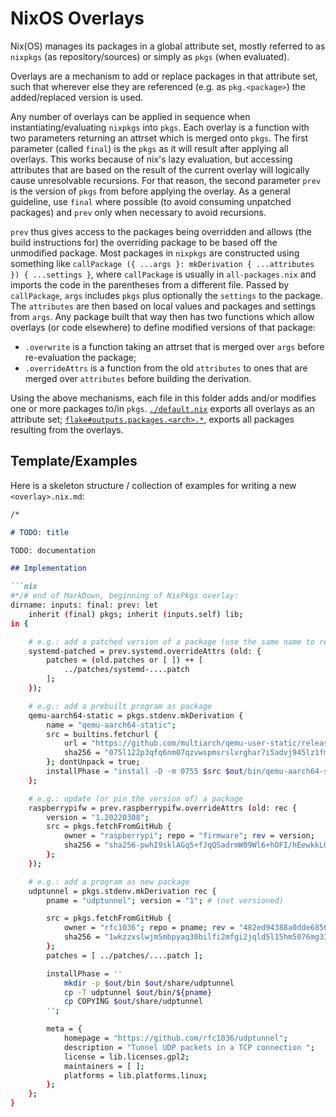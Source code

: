 
# NixOS Overlays

Nix(OS) manages its packages in a global attribute set, mostly referred to as `nixpkgs` (as repository/sources) or simply as `pkgs` (when evaluated).

Overlays are a mechanism to add or replace packages in that attribute set, such that wherever else they are referenced (e.g. as `pkg.<package>`) the added/replaced version is used.

Any number of overlays can be applied in sequence when instantiating/evaluating `nixpkgs` into `pkgs`.
Each overlay is a function with two parameters returning an attrset which is merged onto `pkgs`.
The first parameter (called `final`) is the `pkgs` as it will result after applying all overlays. This works because of nix's lazy evaluation, but accessing attributes that are based on the result of the current overlay will logically cause unresolvable recursions.
For that reason, the second parameter `prev` is the version of `pkgs` from before applying the overlay.
As a general guideline, use `final` where possible (to avoid consuming unpatched packages) and `prev` only when necessary to avoid recursions.

`prev` thus gives access to the packages being overridden and allows (the build instructions for) the overriding package to be based off the unmodified package.
Most packages in `nixpkgs` are constructed using something like `callPackage ({ ...args }: mkDerivation { ...attributes }) { ...settings }`, where `callPackage` is usually in `all-packages.nix` and imports the code in the parentheses from a different file.
Passed by `callPackage`, `args` includes `pkgs` plus optionally the `settings` to the package.
The `attributes` are then based on local values and packages and settings from `args`.
Any package built that way then has two functions which allow overlays (or code elsewhere) to define modified versions of that package:
* `.overwrite` is a function taking an attrset that is merged over `args` before re-evaluation the package;
* `.overrideAttrs` is a function from the old `attributes` to ones that are merged over `attributes` before building the derivation.

Using the above mechanisms, each file in this folder adds and/or modifies one or more packages to/in `pkgs`.
[`./default.nix`](./default.nix) exports all overlays as an attribute set; [`flake#outputs.packages.<arch>.*`](../flake.nix), exports all packages resulting from the overlays.


## Template/Examples

Here is a skeleton structure / collection of examples for writing a new `<overlay>.nix.md`:

````md
/*

# TODO: title

TODO: documentation

## Implementation

```nix
#*/# end of MarkDown, beginning of NixPkgs overlay:
dirname: inputs: final: prev: let
    inherit (final) pkgs; inherit (inputs.self) lib;
in {

    # e.g.: add a patched version of a package (use the same name to replace)
    systemd-patched = prev.systemd.overrideAttrs (old: {
        patches = (old.patches or [ ]) ++ [
            ../patches/systemd-....patch
        ];
    });

    # e.g.: add a prebuilt program as package
    qemu-aarch64-static = pkgs.stdenv.mkDerivation {
        name = "qemu-aarch64-static";
        src = builtins.fetchurl {
            url = "https://github.com/multiarch/qemu-user-static/releases/download/v6.1.0-8/qemu-aarch64-static";
            sha256 = "075l122p3qfq6nm07qzvwspmsrslvrghar7i5advj945lz1fm6dd";
        }; dontUnpack = true;
        installPhase = "install -D -m 0755 $src $out/bin/qemu-aarch64-static";
    };

    # e.g.: update (or pin the version of) a package
    raspberrypifw = prev.raspberrypifw.overrideAttrs (old: rec {
        version = "1.20220308";
        src = pkgs.fetchFromGitHub {
            owner = "raspberrypi"; repo = "firmware"; rev = version;
            sha256 = "sha256-pwhI9sklAGq5+fJqQSadrmW09Wl6+hOFI/hEewkkLQs=";
        };
    });

    # e.g.: add a program as new package
    udptunnel = pkgs.stdenv.mkDerivation rec {
        pname = "udptunnel"; version = "1"; # (not versioned)

        src = pkgs.fetchFromGitHub {
            owner = "rfc1036"; repo = pname; rev = "482ed94388a0dde68561584926c7d5c14f079f7e"; # 2018-11-18
            sha256 = "1wkzzxslwjm5mbpyaq30bilfi2mfgi2jqld5l15hm5076mg31vp7";
        };
        patches = [ ../patches/....patch ];

        installPhase = ''
            mkdir -p $out/bin $out/share/udptunnel
            cp -T udptunnel $out/bin/${pname}
            cp COPYING $out/share/udptunnel
        '';

        meta = {
            homepage = "https://github.com/rfc1036/udptunnel";
            description = "Tunnel UDP packets in a TCP connection ";
            license = lib.licenses.gpl2;
            maintainers = [ ];
            platforms = lib.platforms.linux;
        };
    };
}
````
